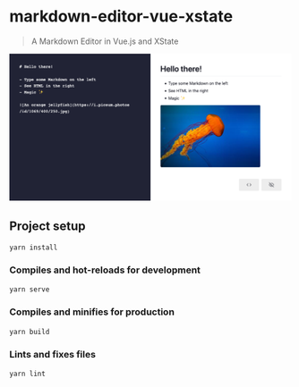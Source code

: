 # markdown-editor-vue-xstate

> A Markdown Editor in Vue.js and XState

![Markdown Editor in Vue.js and XState](preview.png)

## Project setup
```
yarn install
```

### Compiles and hot-reloads for development
```
yarn serve
```

### Compiles and minifies for production
```
yarn build
```

### Lints and fixes files
```
yarn lint
```

